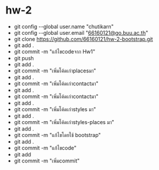 # hw-2
- git config --global user.name "chutikarn"
- git config --global user.email "66160121@go.buu.ac.th"
- git clone https://github.com/66160121/hw-2-bootstrap.git
- git add .
- git commit -m "แก้ไขcodeจาก Hw1"
- git push
- git add .
- git commit -m "เพิ่มโค้ดเก่าplacesมา"
- git add .
- git commit -m "เพิ่มโค้ดเก่าcontactมา"
- git add .
- git commit -m "เพิ่มโค้ดเก่าcontactมา"
- git add .
- git commit -m "เพิ่มโค้ดเก่าstyles มา"
- git add .
- git commit -m "เพิ่มโค้ดเก่าstyles-places มา"
- git add .
- git commit -m "แก้ไขโดยใช้ bootstrap"
- git add .
- git commit -m "แก้ไขcode"
- git add
- git commit -m "เพิ่มcommit"
 

